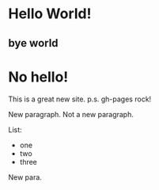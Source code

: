 # Hello World!

## bye world

# No hello!

This is a great new site.
p.s. gh-pages rock!

New paragraph.
Not a new paragraph.

List:
- one
- two
- three

New para.
